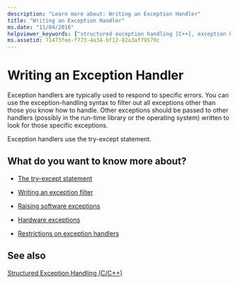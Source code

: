 ```yaml
---
description: "Learn more about: Writing an Exception Handler"
title: "Writing an Exception Handler"
ms.date: "11/04/2016"
helpviewer_keywords: ["structured exception handling [C++], exception handlers", "exception handling [C++], exception handlers"]
ms.assetid: 71473fee-f773-4a34-bf12-82a3af79579c
---
```

# Writing an Exception Handler

Exception handlers are typically used to respond to specific errors. You can use the exception-handling syntax to filter out all exceptions other than those you know how to handle. Other exceptions should be passed to other handlers (possibly in the run-time library or the operating system) written to look for those specific exceptions.

Exception handlers use the try-except statement.

## What do you want to know more about?

- [The try-except statement](../cpp/try-except-statement.md)

- [Writing an exception filter](../cpp/writing-an-exception-filter.md)

- [Raising software exceptions](../cpp/raising-software-exceptions.md)

- [Hardware exceptions](../cpp/hardware-exceptions.md)

- [Restrictions on exception handlers](../cpp/restrictions-on-exception-handlers.md)

## See also

[Structured Exception Handling (C/C++)](../cpp/structured-exception-handling-c-cpp.md)
